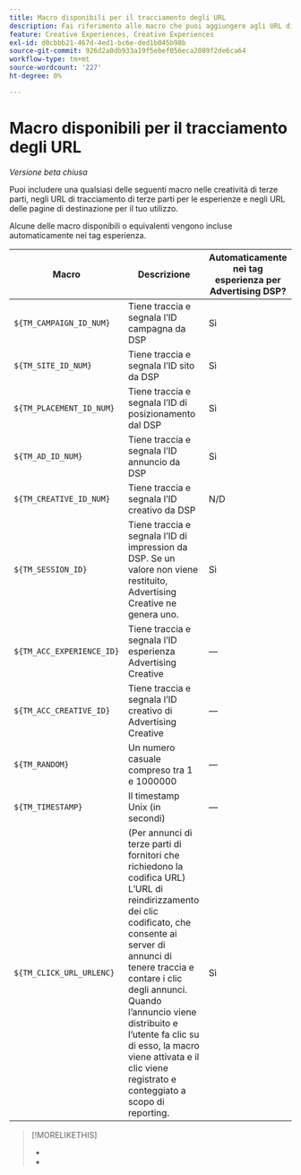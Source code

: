 ```yaml
---
title: Macro disponibili per il tracciamento degli URL
description: Fai riferimento alle macro che puoi aggiungere agli URL di tracciamento della tua pagina di destinazione URL e creatività di terze parti.
feature: Creative Experiences, Creative Experiences
exl-id: d0cbbb21-467d-4ed1-bc6e-ded1b045b98b
source-git-commit: 926d2a0db933a19f5ebef056eca2089f2de6ca64
workflow-type: tm+mt
source-wordcount: '227'
ht-degree: 0%

---
```


# Macro disponibili per il tracciamento degli URL

*Versione beta chiusa*

<!-- More feature metadata??? -->

Puoi includere una qualsiasi delle seguenti macro nelle creatività di terze parti, negli URL di tracciamento di terze parti per le esperienze e negli URL delle pagine di destinazione per il tuo utilizzo.

Alcune delle macro disponibili o equivalenti vengono incluse automaticamente nei tag esperienza.

<!-- Later: 

| Macro | Description | Automatically in experience tags for Advertising DSP? | Automatically in experience tags for [!DNL Google Campaign Manager 360]? |
| --- | --- | --- | --- |
| `${TM_CAMPAIGN_ID_NUM}` | Tracks and reports the campaign ID from the DSP | Yes | No, but tags include the equivalent [!DNL Google Campaign Manager 360] macro `%ebuy!` |
| `${TM_SITE_ID_NUM}` | Tracks and reports the site ID from the DSP | Yes | No, but tags include the equivalent [!DNL Google Campaign Manager 360] macro `%esid!` |
| `${TM_PLACEMENT_ID_NUM}` | Tracks and reports the placement ID from the DSP | Yes | No, but tags include the equivalent [!DNL Google Campaign Manager 360] macro `%epid!` |
| `${TM_AD_ID_NUM}` | Tracks and reports the ad ID from the DSP | Yes | No, but tags include the equivalent [!DNL Google Campaign Manager 360] macro `%eaid!` |
| `${TM_CREATIVE_ID_NUM}` | Tracks and reports the creative ID from the DSP | N/A | No, but tags include the equivalent [!DNL Google Campaign Manager 360] macro `%ecid!` |
| `${TM_SESSION_ID}` | Tracks and reports the impression ID from the DSP. If a value isn't returned, Advertising Creative generates one. | Yes | &mdash; |
| `${TM_ACC_EXPERIENCE_ID}` | Tracks and reports the Advertising Creative experience ID | &mdash; | &mdash; |
| `${TM_ACC_CREATIVE_ID}` | Tracks and reports the Advertising Creative creative ID | &mdash; | &mdash; |
| `${TM_RANDOM}` | A random number between 1 and 1000000 | &mdash; | &mdash; |
| `${TM_TIMESTAMP}` | The Unix Timestamp (in seconds) | &mdash; | &mdash; |
| `${TM_CLICK_URL_URLENC}` | (For third-party ads from vendors who require URL encoding) The encoded click redirect URL, which enables ad servers to track and count ad clicks. When the ad is served and the user clicks on it, the macro is activated, and the click is recorded and counted for reporting purposes. | Yes | &mdash; |

-->

| Macro | Descrizione | Automaticamente nei tag esperienza per Advertising DSP? |
| --- | --- | --- |
| `${TM_CAMPAIGN_ID_NUM}` | Tiene traccia e segnala l’ID campagna da DSP | Sì |
| `${TM_SITE_ID_NUM}` | Tiene traccia e segnala l’ID sito da DSP | Sì |
| `${TM_PLACEMENT_ID_NUM}` | Tiene traccia e segnala l’ID di posizionamento dal DSP | Sì |
| `${TM_AD_ID_NUM}` | Tiene traccia e segnala l’ID annuncio da DSP | Sì |
| `${TM_CREATIVE_ID_NUM}` | Tiene traccia e segnala l’ID creativo da DSP | N/D |
| `${TM_SESSION_ID}` | Tiene traccia e segnala l’ID di impression da DSP. Se un valore non viene restituito, Advertising Creative ne genera uno. | Sì |
| `${TM_ACC_EXPERIENCE_ID}` | Tiene traccia e segnala l’ID esperienza Advertising Creative | — |
| `${TM_ACC_CREATIVE_ID}` | Tiene traccia e segnala l’ID creativo di Advertising Creative | — |
| `${TM_RANDOM}` | Un numero casuale compreso tra 1 e 1000000 | — |
| `${TM_TIMESTAMP}` | Il timestamp Unix (in secondi) | — |
| `${TM_CLICK_URL_URLENC}` | (Per annunci di terze parti di fornitori che richiedono la codifica URL) L’URL di reindirizzamento dei clic codificato, che consente ai server di annunci di tenere traccia e contare i clic degli annunci. Quando l’annuncio viene distribuito e l’utente fa clic su di esso, la macro viene attivata e il clic viene registrato e conteggiato a scopo di reporting. | Sì |

>[!MORELIKETHIS]
>
>* 
>* 
